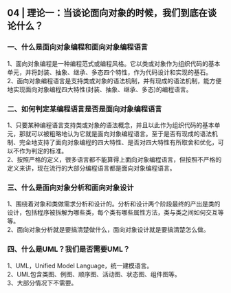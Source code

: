 ## 04 | 理论一：当谈论面向对象的时候，我们到底在谈论什么？
### 一、什么是面向对象编程和面向对象编程语言
1、面向对象编程是一种编程范式或编程风格。它以类或对象作为组织代码的基本单元，并将封装、抽象、继承、多态四个特性，作为代码设计和实现的基石。  
2、面向对象编程语言是支持类或对象的语法机制，并有现成的语法机制，能方便地实现面向对象编程四大特性(封装、抽象、继承、多态)的编程语言。

### 二、如何判定某编程语言是否是面向对象编程语言
1、只要某种编程语言支持类或对象的语法概念，并且以此作为组织代码的基本单元，那就可以被粗略地认为它就是面向对象编程语言。至于是否有现成的语法机制、完全地支持了面向对象编程的四大特性、是否对四大特性有所取舍和优化，可以不作为判定的标准。  
2、按照严格的定义，很多语言都不能算得上面向对象编程语言，但按照不严格的定义来讲，现在流行的大部分编程语言都是面向对象编程语言。

### 三、什么是面向对象分析和面向对象设计
1、围绕着对象和类做需求分析和设计的。分析和设计两个阶段最终的产出是类的设计，包括程序被拆解为哪些类，每个类有哪些属性方法，类与类之间如何交互等等。  
2、面向对象分析就是要搞清楚做什么，面向对象设计就是要搞清楚怎么做。

### 四、什么是UML？我们是否需要UML？
1、UML，Unified Model Language，统一建模语言。  
2、UML包含类图、例图、顺序图、活动图、状态图、组件图等。   
3、大部分情况下不需要。  

